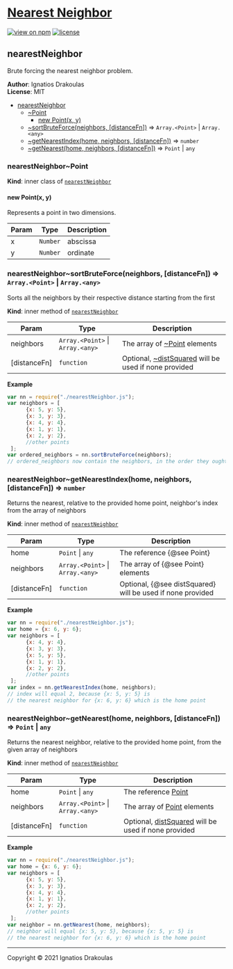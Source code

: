 # [Nearest Neighbor](https://github.com/ignatisD/nearest-neighbor)

[![view on npm](https://img.shields.io/npm/v/@ignatisd/nearest-neighbor)](https://www.npmjs.com/package/@ignatisd/nearest-neighbor)
[![license](https://img.shields.io/npm/l/@ignatisd/nearest-neighbor)](https://github.com/ignatisD/nearest-neighbor/blob/HEAD/LICENSE)

<a name="module_nearestNeighbor"></a>

## nearestNeighbor
Brute forcing the nearest neighbor problem.

**Author**: Ignatios Drakoulas  
**License**: MIT  

* [nearestNeighbor](#module_nearestNeighbor)
    * [~Point](#module_nearestNeighbor..Point)
        * [new Point(x, y)](#new_module_nearestNeighbor..Point_new)
    * [~sortBruteForce(neighbors, [distanceFn])](#module_nearestNeighbor..sortBruteForce) ⇒ <code>Array.&lt;Point&gt;</code> \| <code>Array.&lt;any&gt;</code>
    * [~getNearestIndex(home, neighbors, [distanceFn])](#module_nearestNeighbor..getNearestIndex) ⇒ <code>number</code>
    * [~getNearest(home, neighbors, [distanceFn])](#module_nearestNeighbor..getNearest) ⇒ <code>Point</code> \| <code>any</code>

<a name="module_nearestNeighbor..Point"></a>

### nearestNeighbor~Point
**Kind**: inner class of [<code>nearestNeighbor</code>](#module_nearestNeighbor)  
<a name="new_module_nearestNeighbor..Point_new"></a>

#### new Point(x, y)
Represents a point in two dimensions.


| Param | Type | Description |
| --- | --- | --- |
| x | <code>Number</code> | abscissa |
| y | <code>Number</code> | ordinate |

<a name="module_nearestNeighbor..sortBruteForce"></a>

### nearestNeighbor~sortBruteForce(neighbors, [distanceFn]) ⇒ <code>Array.&lt;Point&gt;</code> \| <code>Array.&lt;any&gt;</code>
Sorts all the neighbors by their respective distance starting from the first

**Kind**: inner method of [<code>nearestNeighbor</code>](#module_nearestNeighbor)  

| Param | Type | Description |
| --- | --- | --- |
| neighbors | <code>Array.&lt;Point&gt;</code> \| <code>Array.&lt;any&gt;</code> | The array of [~Point](~Point) elements |
| [distanceFn] | <code>function</code> | Optional, [~distSquared](~distSquared) will be used if none provided |

**Example**  
```js
var nn = require("./nearestNeighbor.js");
var neighbors = [
      {x: 5, y: 5},
      {x: 3, y: 3},
      {x: 4, y: 4},
      {x: 1, y: 1},
      {x: 2, y: 2},
      //other points
 ];
var ordered_neighbors = nn.sortBruteForce(neighbors);
// ordered_neighbors now contain the neighbors, in the order they ought to be visited.
```
<a name="module_nearestNeighbor..getNearestIndex"></a>

### nearestNeighbor~getNearestIndex(home, neighbors, [distanceFn]) ⇒ <code>number</code>
Returns the nearest, relative to the provided home point, neighbor's index from the array of neighbors

**Kind**: inner method of [<code>nearestNeighbor</code>](#module_nearestNeighbor)  

| Param | Type | Description |
| --- | --- | --- |
| home | <code>Point</code> \| <code>any</code> | The reference {@see Point} |
| neighbors | <code>Array.&lt;Point&gt;</code> \| <code>Array.&lt;any&gt;</code> | The array of {@see Point} elements |
| [distanceFn] | <code>function</code> | Optional, {@see distSquared} will be used if none provided |

**Example**  
```js
var nn = require("./nearestNeighbor.js");
var home = {x: 6, y: 6};
var neighbors = [
      {x: 4, y: 4},
      {x: 3, y: 3},
      {x: 5, y: 5},
      {x: 1, y: 1},
      {x: 2, y: 2},
      //other points
 ];
var index = nn.getNearestIndex(home, neighbors);
// index will equal 2, because {x: 5, y: 5} is
// the nearest neighbor for {x: 6, y: 6} which is the home point
```
<a name="module_nearestNeighbor..getNearest"></a>

### nearestNeighbor~getNearest(home, neighbors, [distanceFn]) ⇒ <code>Point</code> \| <code>any</code>
Returns the nearest neighbor, relative to the provided home point, from the given array of neighbors

**Kind**: inner method of [<code>nearestNeighbor</code>](#module_nearestNeighbor)  

| Param | Type | Description |
| --- | --- | --- |
| home | <code>Point</code> \| <code>any</code> | The reference [Point](Point) |
| neighbors | <code>Array.&lt;Point&gt;</code> \| <code>Array.&lt;any&gt;</code> | The array of [Point](Point) elements |
| [distanceFn] | <code>function</code> | Optional, [distSquared](distSquared) will be used if none provided |

**Example**  
```js
var nn = require("./nearestNeighbor.js");
var home = {x: 6, y: 6};
var neighbors = [
      {x: 5, y: 5},
      {x: 3, y: 3},
      {x: 4, y: 4},
      {x: 1, y: 1},
      {x: 2, y: 2},
      //other points
 ];
var neighbor = nn.getNearest(home, neighbors);
// neighbor will equal {x: 5, y: 5}, because {x: 5, y: 5} is
// the nearest neighbor for {x: 6, y: 6} which is the home point
```

* * *

Copyright &copy; 2021 Ignatios Drakoulas